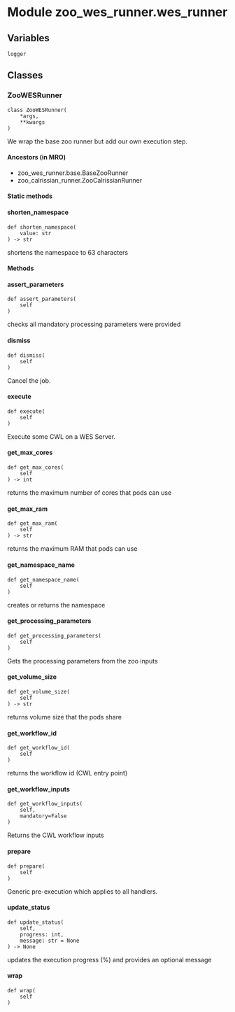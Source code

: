 # Module zoo_wes_runner.wes_runner

## Variables

```python3
logger
```

## Classes

### ZooWESRunner

```python3
class ZooWESRunner(
    *args,
    **kwargs
)
```

We wrap the base zoo runner but add our own execution step.

#### Ancestors (in MRO)

* zoo_wes_runner.base.BaseZooRunner
* zoo_calrissian_runner.ZooCalrissianRunner

#### Static methods

    
#### shorten_namespace

```python3
def shorten_namespace(
    value: str
) -> str
```

shortens the namespace to 63 characters

#### Methods

    
#### assert_parameters

```python3
def assert_parameters(
    self
)
```

checks all mandatory processing parameters were provided

    
#### dismiss

```python3
def dismiss(
    self
)
```

Cancel the job.

    
#### execute

```python3
def execute(
    self
)
```

Execute some CWL on a WES Server.

    
#### get_max_cores

```python3
def get_max_cores(
    self
) -> int
```

returns the maximum number of cores that pods can use

    
#### get_max_ram

```python3
def get_max_ram(
    self
) -> str
```

returns the maximum RAM that pods can use

    
#### get_namespace_name

```python3
def get_namespace_name(
    self
)
```

creates or returns the namespace

    
#### get_processing_parameters

```python3
def get_processing_parameters(
    self
)
```

Gets the processing parameters from the zoo inputs

    
#### get_volume_size

```python3
def get_volume_size(
    self
) -> str
```

returns volume size that the pods share

    
#### get_workflow_id

```python3
def get_workflow_id(
    self
)
```

returns the workflow id (CWL entry point)

    
#### get_workflow_inputs

```python3
def get_workflow_inputs(
    self,
    mandatory=False
)
```

Returns the CWL workflow inputs

    
#### prepare

```python3
def prepare(
    self
)
```

Generic pre-execution which applies to all handlers.

    
#### update_status

```python3
def update_status(
    self,
    progress: int,
    message: str = None
) -> None
```

updates the execution progress (%) and provides an optional message

    
#### wrap

```python3
def wrap(
    self
)
```